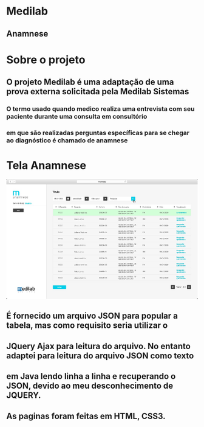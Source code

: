# Medilab
## Anamnese

# Sobre o projeto
## O projeto Medilab é uma adaptação de uma prova externa solicitada pela Medilab Sistemas
### O termo usado quando medico realiza uma entrevista com seu paciente durante uma consulta em consultório 
### em que são realizadas perguntas específicas para se chegar ao diagnóstico é chamado de anamnese 

# Tela Anamnese
![anamnese01](https://github.com/arjios/Medilab/blob/main/Anamnese.jpg)

## É fornecido um arquivo JSON para popular a tabela, mas como requisito seria utilizar o 
## JQuery Ajax para leitura do arquivo. No entanto adaptei para leitura do arquivo JSON como texto 
## em Java lendo linha a linha e recuperando o JSON, devido ao meu desconhecimento de JQUERY.

## As paginas foram feitas em HTML, CSS3.
